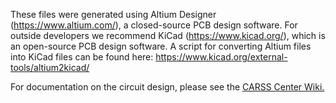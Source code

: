 These files were generated using Altium Designer (https://www.altium.com/), a closed-source PCB design software. 
For outside developers we recommend KiCad (https://www.kicad.org/), which is an open-source PCB design software. 
A script for converting Altium files into KiCad files can be found here: https://www.kicad.org/external-tools/altium2kicad/

For documentation on the circuit design, please see the [CARSS Center Wiki.](https://github.com/CARSSCenter/Admin/wiki/PCBA)
